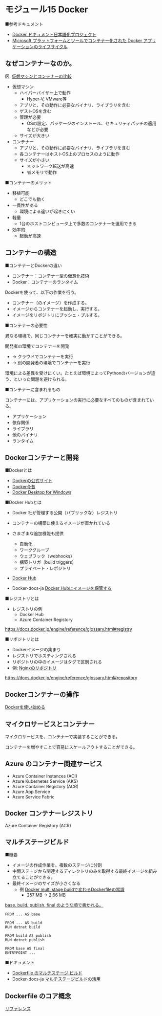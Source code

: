 # モジュール15 Docker



■参考ドキュメント

- [Docker ドキュメント日本語化プロジェクト](https://docs.docker.jp/)
- [Microsoft プラットフォームとツールでコンテナー化された Docker アプリケーションのライフサイクル](https://docs.microsoft.com/ja-jp/dotnet/architecture/containerized-lifecycle/)

## なぜコンテナーなのか。

図: [仮想マシンとコンテナーの比較](https://docs.docker.jp/v17.06/get-started/index.html#id6)

- 仮想マシン
  - ハイパーバイザー上で動作
    - Hyper-V, VMware等
  - アプリと、その動作に必要なバイナリ、ライブラリを含む
  - ゲストOSを含む
  - 管理が必要
    - OSの設定、パッケージのインストール、セキュリティパッチの適用などが必要
  - サイズが大きい
- コンテナー
  - アプリと、その動作に必要なバイナリ、ライブラリを含む
  - 各コンテナーはホストOS上のプロセスのように動作
  - サイズが小さい
    - ネットワーク転送が高速
    - 省メモリで動作

■コンテナーのメリット

- 移植可能
  - どこでも動く
- 一貫性がある
  - 環境による違いが起きにくい
- 軽量
  - 1台のホストコンピュータ上で多数のコンテナーを運用できる
- 効率的
  - 起動が高速

## コンテナーの構造

■コンテナーとDockerの違い

- コンテナー：コンテナー型の仮想化技術
- Docker：コンテナーのランタイム

Dockerを使って、以下の作業を行う。
- コンテナー（のイメージ）を作成する。
- イメージからコンテナーを起動し、実行する。
- イメージをリポジトリにプッシュ・プルする。

■コンテナーの必要性

異なる環境で、同じコンテナーを確実に動かすことができる。

開発者の環境でコンテナーを開発
- → クラウドでコンテナーを実行
- → 別の開発者の環境でコンテナーを実行

環境による差異を受けにくい。たとえば環境によってPythonのバージョンが違う、といった問題を避けられる。

■コンテナーに含まれるもの

コンテナーには、アプリケーションの実行に必要なすべてのものが含まれている。

- アプリケーション
- 依存関係
- ライブラリ
- 他のバイナリ
- ランタイム

## Dockerコンテナーと開発

■Dockerとは

- [Dockerの公式サイト](https://www.docker.com/)
- [Docker今昔](https://speakerdeck.com/inductor/docker-kubernetes-through-the-ages?slide=23)
- [Docker Desktop for Windows](https://hub.docker.com/editions/community/docker-ce-desktop-windows/)

■Docker Hubとは

- Docker 社が管理する公開（パブリックな）レジストリ
- コンテナーの構築に使えるイメージが置かれている
- さまざまな追加機能も提供
  - 自動化
  - ワークグループ
  - ウェブフック（webhooks）
  - 構築トリガ（build triggers）
  - プライベート・レポジトリ

- [Docker Hub](https://hub.docker.com/)
- Docker-docs-ja [Docker Hubにイメージを保管する](https://docs.docker.jp/engine/userguide/dockerrepos.html)

■レジストリとは

- レジストリの例
  - Docker Hub
  - Azure Container Registory

https://docs.docker.jp/engine/reference/glossary.html#registry

■リポジトリとは

- Dockerイメージの集まり
- レジストリでホスティングされる
- リポジトリの中のイメージはタグで区別される
- 例: [Nginxのリポジトリ](https://hub.docker.com/_/nginx)

https://docs.docker.jp/engine/reference/glossary.html#repository


## Dockerコンテナーの操作

[Dockerを使い始める](http://docs.docker.jp/v17.06/get-started/get-started.html)


## マイクロサービスとコンテナー

マイクロサービスを、コンテナーで実装することができる。

コンテナーを増やすことで容易にスケールアウトすることができる。

## Azure のコンテナー関連サービス

- Azure Container Instances (ACI)
- Azure Kubernetes Service (AKS)
- Azure Container Registory (ACR)
- Azure App Service
- Azure Service Fabric

## Docker コンテナーレジストリ

Azure Container Registory (ACR)

## マルチステージビルド

■概要

- イメージの作成作業を、複数のステージに分割
- 中間ステージから関連するディレクトリのみを取得する最終イメージを組み立てることができる。
- 最終イメージのサイズが小さくなる
  - 例 [Docker multi stage buildで変わるDockerfileの常識](https://qiita.com/minamijoyo/items/711704e85b45ff5d6405)
    - 257 MB -> 2.66 MB

[base, build, publish, final のような順で書かれる。](https://docs.microsoft.com/ja-jp/visualstudio/containers/container-tools?view=vs-2019#dockerfile-overview)
```
FROM ... AS base

FROM ... AS build
RUN dotnet build

FROM build AS publish
RUN dotnet publish

FROM base AS final
ENTRYPOINT ...
```

■ドキュメント
- [Dockerfile のマルチステージ ビルド](https://docs.microsoft.com/ja-jp/dotnet/architecture/microservices/docker-application-development-process/docker-app-development-workflow#multi-stage-builds-in-dockerfile)
- Docker-docs-ja [マルチステージビルドの活用](https://docs.docker.jp/engine/userguide/eng-image/multistage-build.html#:~:text=%E3%83%9E%E3%83%AB%E3%83%81%E3%82%B9%E3%83%86%E3%83%BC%E3%82%B8%E3%83%93%E3%83%AB%E3%83%89%E3%81%AF%E3%80%81Docker,%E9%9D%9E%E5%B8%B8%E3%81%AB%E3%81%82%E3%82%8A%E3%81%8C%E3%81%9F%E3%81%84%E3%82%82%E3%81%AE%E3%81%A7%E3%81%99%E3%80%82)


## Dockerfile のコア概念

[リファレンス](http://docs.docker.jp/v17.06/engine/reference/builder.html)
